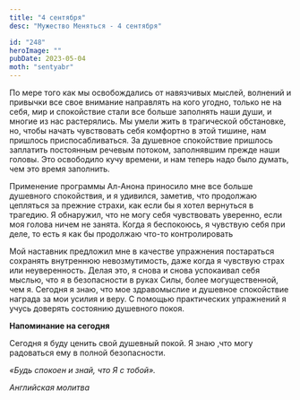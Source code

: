 ```yaml
---
title: "4 сентября"
desc: "Мужество Меняться - 4 сентября"

id: "248"
heroImage: ""
pubDate: 2023-05-04
moth: "sentyabr"
---
```


По мере того как мы освобождались от навязчивых мыслей, волнений и привычки
все свое внимание направлять на кого угодно, только не на себя, мир и
спокойствие стали все больше заполнять наши души, и многие из нас растерялись.
Мы умели жить в трагической обстановке, но, чтобы начать чувствовать себя
комфортно в этой тишине, нам пришлось приспосабливаться. За душевное
спокойствие пришлось заплатить постоянным речевым потоком, заполнявшим прежде
наши головы. Это освободило кучу времени, и нам теперь надо было думать, чем
это время заполнить.

Применение программы Ал-Анона приносило мне все больше душевного спокойствия,
и я удивился, заметив, что продолжаю цепляться за прежние страхи, как если бы
я хотел вернуться в трагедию. Я обнаружил, что не могу себя чувствовать
уверенно, если моя голова ничем не занята. Когда я беспокоюсь, я чувствую себя
при деле, то есть я как бы продолжаю что-то контролировать

Мой наставник предложил мне в качестве упражнения постараться сохранять
внутреннюю невозмутимость, даже когда я чувствую страх или неуверенность.
Делая это, я снова и снова успокаивал себя мыслью, что я в безопасности в
руках Силы, более могущественной, чем я. Сегодня я знаю, что мое здравомыслие
и душевное спокойствие награда за мои усилия и веру. С помощью практических
упражнений я учусь доверять состоянию душевного покоя.

**Напоминание на сегодня**

Сегодня я буду ценить свой душевный покой. Я знаю ,что могу радоваться ему в
полной безопасности.

_«Будь спокоен и знай, что Я с тобой»._

_Английская молитва_
